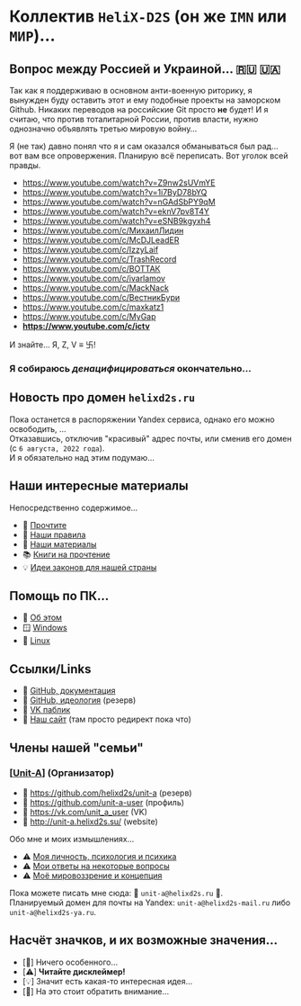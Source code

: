 # Коллектив `HeliX-D2S` (он же `IMN` или `МИР`)…

## Вопрос между Россией и Украиной… 🇷🇺 🇺🇦

  Так как я поддерживаю в основном анти-военную риторику, я вынужден буду оставить этот и ему подобные проекты на заморском Github. Никаких переводов на российские Git просто **не** будет! И я считаю, что против тоталитарной России, против власти, нужно однозначно объявлять третью мировую войну…
  
  Я (не так) давно понял что я и сам оказался обманываться был рад... вот вам все опровержения. Планирую всё переписать. Вот уголок всей правды. 
  
  - https://www.youtube.com/watch?v=Z9nw2sUVmYE
  - https://www.youtube.com/watch?v=1i7ByD78bYQ
  - https://www.youtube.com/watch?v=nGAdSbPY9qM
  - https://www.youtube.com/watch?v=eknV7pv8T4Y
  - https://www.youtube.com/watch?v=eSNB9kgyxh4
  - https://www.youtube.com/c/МихаилЛидин
  - https://www.youtube.com/c/McDJLeadER
  - https://www.youtube.com/c/IzzyLaif
  - https://www.youtube.com/c/TrashRecord
  - https://www.youtube.com/c/ВОТТАК
  - https://www.youtube.com/c/ivarlamov
  - https://www.youtube.com/c/MackNack
  - https://www.youtube.com/c/ВестникБури
  - https://www.youtube.com/c/maxkatz1
  - https://www.youtube.com/c/MyGap
  - **https://www.youtube.com/c/ictv**
  
  И знайте… Я, Z, V ≡ 卐!
  
### Я собираюсь ***денацифицироваться*** окончательно…

## Новость про домен `helixd2s.ru`

  Пока останется в распоряжении Yandex сервиса, однако его можно освободить, …<br/>
  Отказавшись, отключив "красивый" адрес почты, или сменив его домен (c `6 августа, 2022 года`).<br/>
  И я обязательно над этим подумаю…<br/>

## Наши интересные материалы

  Непосредственно содержимое…

  - 🥀 [Прочтите](docs/readme.md)
  - 📑 [Наши правила](docs/rules.md)
  - 🍿 [Наши материалы](docs/links.md)
  - 📚 [Книги на прочтение](docs/books.md)
  - 💡 [Идеи законов для нашей страны](docs/government/russian-zakon.md) 

## Помощь по ПК…

  - 🥀 [Об этом](docs/pc-core/about.md)
  - 🪟 [Windows](docs/pc-core/windows.md)
  - 🐧 [Linux](docs/pc-core/linux.md)

## Ссылки/Links

  - 👑 [GitHub, документация](https://github.com/helixd2s/about)
  - 🥀 [GitHub, идеология](https://github.com/helixd2s/core) (резерв)
  - 🥀 [VK паблик](https://vk.com/helixd2s)
  - 🥀 [Наш сайт](http://about.helixd2s.su/) (там просто редирект пока что)

## Члены нашей "семьи"

### **[**[Unit-A](https://github.com/helixd2s/unit-a)**]** (Организатор)

  - 🥀 https://github.com/helixd2s/unit-a (резерв)
  - 🥀 https://github.com/unit-a-user (профиль)
  - 🥀 https://vk.com/unit_a_user (VK)
  - 🥀 http://unit-a.helixd2s.su/ (website)

  Обо мне и моих измышлениях…

  - ⚠️ [Моя личность, психология и психика](https://github.com/helixd2s/unit-a/blob/main/docs/unit-a/personal.md)
  - ⚠️ [Мои ответы на некоторые вопросы](https://github.com/helixd2s/unit-a/blob/main/docs/unit-a/interview.md)
  - ⚠️ [Моё мировоззрение и концепция](https://github.com/helixd2s/unit-a/blob/main/docs/unit-a/core.md)

  Пока можете писать мне сюда: 👑 `unit-a@helixd2s.ru` 👑.<br/>
  Планируемый домен для почты на Yandex: `unit-a@helixd2s-mail.ru` либо `unit-a@helixd2s-ya.ru`.<br/>

## Насчёт значков, и их возможные значения…

  - [🥀] Ничего особенного…
  - [⚠️] **Читайте дисклеймер!**
  - [💡] Значит есть какая-то интересная идея…
  - [👑] На это стоит обратить внимание…

